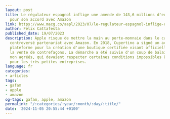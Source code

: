 ```yaml
---
layout: post
title: Le régulateur espagnol inflige une amende de 143,6 millions d'euros à Apple
  pour son accord avec Amazon
link: https://www.macg.co/aapl/2023/07/le-regulateur-espagnol-inflige-une-amende-de-1436-millions-deuros-apple-pour-son-accord-avec-amazon-138251
author: Félix Cattafesta
published_date: 19/07/2023
description: Apple risque de mettre la main au porte-monnaie dans le cadre de son
  controversé partenariat avec Amazon. En 2018, Cupertino a signé un accord avec la
  plateforme pour la création d'une boutique certifiée visant officiellement à réduire
  la vente de contrefaçons. La démarche a été suivie d'un coup de balai chez les revendeurs
  non agréés, qui devaient respecter certaines conditions impossibles à atteindre
  pour les très petites entreprises.
language: fr
categories:
- articles
tags:
- gafam
- apple
- amazon
og-tags: gafam, apple, amazon
permalink: "/:categories/:year/:month/:day/:title/"
date: '2024-11-05 20:55:44 +0100'
---
```

